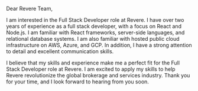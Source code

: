 Dear Revere Team,

I am interested in the Full Stack Developer role at Revere. I have over two years of experience as a full stack developer, with a focus on React and Node.js. I am familiar with React frameworks, server-side languages, and relational database systems. I am also familiar with hosted public cloud infrastructure on AWS, Azure, and GCP. In addition, I have a strong attention to detail and excellent communication skills.

I believe that my skills and experience make me a perfect fit for the Full Stack Developer role at Revere. I am excited to apply my skills to help Revere revolutionize the global brokerage and services industry. Thank you for your time, and I look forward to hearing from you soon.